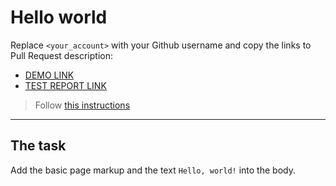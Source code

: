 # Hello world
Replace `<your_account>` with your Github username and copy the links to Pull Request description:
- [DEMO LINK](https://andrieieva-yuliia.github.io/layout_hello-world/)
- [TEST REPORT LINK](https://andrieieva-yuliia.github.io/layout_hello-world/report/html_report/)

> Follow [this instructions](https://mate-academy.github.io/layout_task-guideline/#how-to-solve-the-layout-tasks-on-github)
___

## The task
Add the basic page markup and the text `Hello, world!` into the body.
